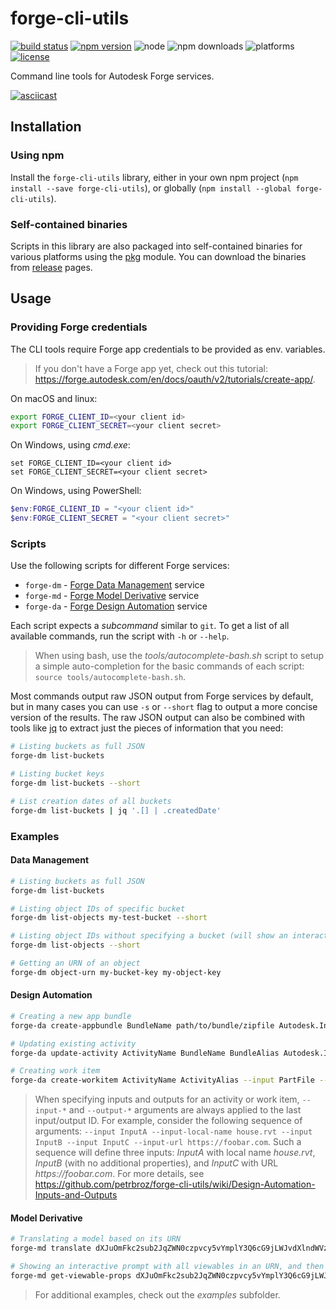 # forge-cli-utils

[![build status](https://travis-ci.org/petrbroz/forge-cli-utils.svg?branch=master)](https://travis-ci.org/petrbroz/forge-cli-utils)
[![npm version](https://badge.fury.io/js/forge-cli-utils.svg)](https://badge.fury.io/js/forge-cli-utils)
![node](https://img.shields.io/node/v/forge-cli-utils.svg)
![npm downloads](https://img.shields.io/npm/dw/forge-cli-utils.svg)
![platforms](https://img.shields.io/badge/platform-windows%20%7C%20osx%20%7C%20linux-lightgray.svg)
[![license](https://img.shields.io/badge/license-MIT-blue.svg)](http://opensource.org/licenses/MIT)

Command line tools for Autodesk Forge services.

[![asciicast](https://asciinema.org/a/244057.svg)](https://asciinema.org/a/244057)

## Installation

### Using npm

Install the `forge-cli-utils` library, either in your own npm project
(`npm install --save forge-cli-utils`), or globally (`npm install --global forge-cli-utils`).

### Self-contained binaries

Scripts in this library are also packaged into self-contained binaries for various platforms
using the [pkg](https://www.npmjs.com/package/pkg) module. You can download the binaries from
[release](https://github.com/petrbroz/forge-cli-utils/releases) pages.

## Usage

### Providing Forge credentials

The CLI tools require Forge app credentials to be provided as env. variables.

> If you don't have a Forge app yet, check out this tutorial: https://forge.autodesk.com/en/docs/oauth/v2/tutorials/create-app/.

On macOS and linux:
```bash
export FORGE_CLIENT_ID=<your client id>
export FORGE_CLIENT_SECRET=<your client secret>
```

On Windows, using _cmd.exe_:
```
set FORGE_CLIENT_ID=<your client id>
set FORGE_CLIENT_SECRET=<your client secret>
```

On Windows, using PowerShell:
```powershell
$env:FORGE_CLIENT_ID = "<your client id>"
$env:FORGE_CLIENT_SECRET = "<your client secret>"
```

### Scripts

Use the following scripts for different Forge services:
  - `forge-dm` - [Forge Data Management](https://forge.autodesk.com/en/docs/data/v2) service
  - `forge-md` - [Forge Model Derivative](https://forge.autodesk.com/en/docs/model-derivative/v2) service
  - `forge-da` - [Forge Design Automation](https://forge.autodesk.com/en/docs/design-automation/v3) service

Each script expects a _subcommand_ similar to `git`. To get a list of all available commands,
run the script with `-h` or `--help`.

> When using bash, use the _tools/autocomplete-bash.sh_ script to setup a simple auto-completion
> for the basic commands of each script: `source tools/autocomplete-bash.sh`.

Most commands output raw JSON output from Forge services by default, but in many cases
you can use `-s` or `--short` flag to output a more concise version of the results.
The raw JSON output can also be combined with tools like [jq](https://stedolan.github.io/jq)
to extract just the pieces of information that you need:

```bash
# Listing buckets as full JSON
forge-dm list-buckets

# Listing bucket keys
forge-dm list-buckets --short

# List creation dates of all buckets
forge-dm list-buckets | jq '.[] | .createdDate'
```

### Examples

#### Data Management

```bash
# Listing buckets as full JSON
forge-dm list-buckets

# Listing object IDs of specific bucket
forge-dm list-objects my-test-bucket --short

# Listing object IDs without specifying a bucket (will show an interactive prompt with list of buckets to choose from)
forge-dm list-objects --short

# Getting an URN of an object
forge-dm object-urn my-bucket-key my-object-key
```

#### Design Automation

```bash
# Creating a new app bundle
forge-da create-appbundle BundleName path/to/bundle/zipfile Autodesk.Inventor+23 "Bundle description here."

# Updating existing activity
forge-da update-activity ActivityName BundleName BundleAlias Autodesk.Inventor+23 --input PartFile --output Thumbnail --output-local-name thumbnail.bmp

# Creating work item
forge-da create-workitem ActivityName ActivityAlias --input PartFile --input-url https://some.url --output Thumbnail --output-url https://another.url --short
```

> When specifying inputs and outputs for an activity or work item, `--input-*` and `--output-*` arguments
> are always applied to the last input/output ID. For example, consider the following sequence of arguments:
> `--input InputA --input-local-name house.rvt --input InputB --input InputC --input-url https://foobar.com`.
> Such a sequence will define three inputs: _InputA_ with local name _house.rvt_, _InputB_ (with no additional
> properties), and _InputC_ with URL _https://foobar.com_.
> For more details, see https://github.com/petrbroz/forge-cli-utils/wiki/Design-Automation-Inputs-and-Outputs

#### Model Derivative

```bash
# Translating a model based on its URN
forge-md translate dXJuOmFkc2sub2JqZWN0czpvcy5vYmplY3Q6cG9jLWJvdXlndWVzLWltbW9iaWxpZXIvaW5wdXQucnZ0

# Showing an interactive prompt with all viewables in an URN, and then getting properties of the selected viewable
forge-md get-viewable-props dXJuOmFkc2sub2JqZWN0czpvcy5vYmplY3Q6cG9jLWJvdXlndWVzLWltbW9iaWxpZXIvaW5wdXQucnZ0
```

> For additional examples, check out the _examples_ subfolder.
